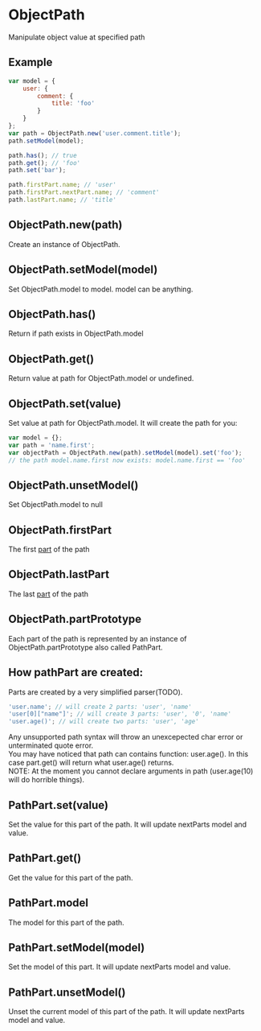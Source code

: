 ObjectPath
=============

Manipulate object value at specified path

## Example

```javascript
var model = {
	user: {
		comment: {
			title: 'foo'
		}
	}
};
var path = ObjectPath.new('user.comment.title');
path.setModel(model);

path.has(); // true
path.get(); // 'foo'
path.set('bar');

path.firstPart.name; // 'user'
path.firstPart.nextPart.name; // 'comment'
path.lastPart.name; // 'title'
```

## ObjectPath.new(path)

Create an instance of ObjectPath.

## ObjectPath.setModel(model)

Set ObjectPath.model to model. model can be anything.

## ObjectPath.has()

Return if path exists in ObjectPath.model

## ObjectPath.get()

Return value at path for ObjectPath.model or undefined.

## ObjectPath.set(value)

Set value at path for ObjectPath.model. It will create the path for you:

```javascript
var model = {};
var path = 'name.first';
var objectPath = ObjectPath.new(path).setModel(model).set('foo');
// the path model.name.first now exists: model.name.first == 'foo'
```

## ObjectPath.unsetModel()

Set ObjectPath.model to null

## ObjectPath.firstPart

The first [part](#objectpathpartprototype) of the path

## ObjectPath.lastPart

The last [part](#objectpathpartprototype) of the path

## ObjectPath.partPrototype

Each part of the path is represented by an instance of ObjectPath.partPrototype also called PathPart.

## How pathPart are created:

Parts are created by a very simplified parser(TODO).

```javascript
'user.name'; // will create 2 parts: 'user', 'name'
'user[0]["name"]'; // will create 3 parts: 'user', '0', 'name'
'user.age()'; // will create two parts: 'user', 'age'
```

Any unsupported path syntax will throw an unexcepected char error or unterminated quote error.  
You may have noticed that path can contains function: user.age(). In this case part.get() will return what user.age() returns.  
NOTE: At the moment you cannot declare arguments in path (user.age(10) will do horrible things).

## PathPart.set(value)

Set the value for this part of the path. It will update nextParts model and value.

## PathPart.get()

Get the value for this part of the path.

## PathPart.model

The model for this part of the path.

## PathPart.setModel(model)

Set the model of this part. It will update nextParts model and value.

## PathPart.unsetModel()

Unset the current model of this part of the path. It will update nextParts model and value.
